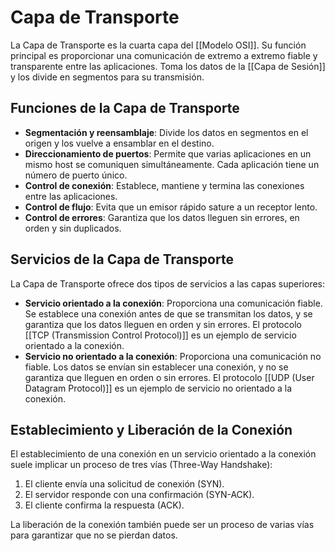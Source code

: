 # Capa de Transporte

La Capa de Transporte es la cuarta capa del [[Modelo OSI]]. Su función principal es proporcionar una comunicación de extremo a extremo fiable y transparente entre las aplicaciones. Toma los datos de la [[Capa de Sesión]] y los divide en segmentos para su transmisión.

## Funciones de la Capa de Transporte

*   **Segmentación y reensamblaje**: Divide los datos en segmentos en el origen y los vuelve a ensamblar en el destino.
*   **Direccionamiento de puertos**: Permite que varias aplicaciones en un mismo host se comuniquen simultáneamente. Cada aplicación tiene un número de puerto único.
*   **Control de conexión**: Establece, mantiene y termina las conexiones entre las aplicaciones.
*   **Control de flujo**: Evita que un emisor rápido sature a un receptor lento.
*   **Control de errores**: Garantiza que los datos lleguen sin errores, en orden y sin duplicados.

## Servicios de la Capa de Transporte

La Capa de Transporte ofrece dos tipos de servicios a las capas superiores:

*   **Servicio orientado a la conexión**: Proporciona una comunicación fiable. Se establece una conexión antes de que se transmitan los datos, y se garantiza que los datos lleguen en orden y sin errores. El protocolo [[TCP (Transmission Control Protocol)]] es un ejemplo de servicio orientado a la conexión.
*   **Servicio no orientado a la conexión**: Proporciona una comunicación no fiable. Los datos se envían sin establecer una conexión, y no se garantiza que lleguen en orden o sin errores. El protocolo [[UDP (User Datagram Protocol)]] es un ejemplo de servicio no orientado a la conexión.

## Establecimiento y Liberación de la Conexión

El establecimiento de una conexión en un servicio orientado a la conexión suele implicar un proceso de tres vías (Three-Way Handshake):

1.  El cliente envía una solicitud de conexión (SYN).
2.  El servidor responde con una confirmación (SYN-ACK).
3.  El cliente confirma la respuesta (ACK).

La liberación de la conexión también puede ser un proceso de varias vías para garantizar que no se pierdan datos.

